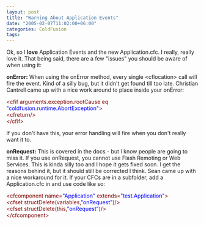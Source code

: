 ```yaml
---
layout: post
title: "Warning About Application Events"
date: "2005-02-07T11:02:00+06:00"
categories: ColdFusion 
tags: 
---
```


Ok, so I <b>love</b> Application Events and the new Application.cfc. I really, really love it. That being said, there are a few "issues" you should be aware of when using it:

<b>onError:</b> When using the onError method, every single &lt;cflocation&gt; call will fire the event. Kind of a silly bug, but it didn't get found till too  late. Christian Cantrell came up with a nice work around to place inside your onError:

<div class="code"><FONT COLOR=MAROON>&lt;cfif arguments.exception.rootCause eq <FONT COLOR=BLUE>"coldfusion.runtime.AbortException"</FONT>&gt;</FONT><br>
    <FONT COLOR=MAROON>&lt;cfreturn/&gt;</FONT><br>
<FONT COLOR=MAROON>&lt;/cfif&gt;</FONT></div>

If you don't have this, your error handling will fire when you don't really want it to. 

<b>onRequest:</b> This is covered in the docs - but I know people are going to miss it. If you use onRequest, you cannot use Flash Remoting or Web Services. This is kinda silly too and I hope it gets fixed soon. I get the reasons behind it, but it should still be corrected I think. Sean came up with a nice workaround for it. If your CFCs are in a subfolder, add a Application.cfc in and use code like so:

<div class="code"><FONT COLOR=MAROON>&lt;cfcomponent name=<FONT COLOR=BLUE>"Application"</FONT> extends=<FONT COLOR=BLUE>"test.Application"</FONT>&gt;</FONT><br>
<FONT COLOR=MAROON>&lt;cfset structDelete(variables,<FONT COLOR=BLUE>"onRequest"</FONT>)/&gt;</FONT><br>
<FONT COLOR=MAROON>&lt;cfset structDelete(this,<FONT COLOR=BLUE>"onRequest"</FONT>)/&gt;</FONT><br>
<FONT COLOR=MAROON>&lt;/cfcomponent&gt;</FONT></div>